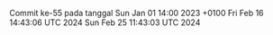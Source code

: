 Commit ke-55 pada tanggal Sun Jan 01 14:00 2023 +0100
Fri Feb 16 14:43:06 UTC 2024
Sun Feb 25 11:43:03 UTC 2024
